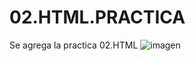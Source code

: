 # 02.HTML.PRACTICA

Se agrega la practica 02.HTML
![imagen](https://user-images.githubusercontent.com/96455992/159209492-67cc9924-0a48-44bc-a358-45997de6aa24.png)
